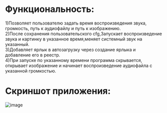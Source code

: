 # Функциональность:
1)Позволяет пользователю задать время воспроизведения звука, громкость, путь к аудиофайлу и путь к изображению.  
2)После сохранения пользовательского cfg,Запускает воспроизведение звука и картинку в указанное время,меняет системный звук на указанный.  
3)Добавляет ярлык в автозагрузку через создание ярлыка и добавление его в реестр.  
4)При запуске по указанному времени программа скрывается, открывает изображение и начинает воспроизведение аудиофайла с указанной громкостью.

# Скриншот приложения:
![image](https://github.com/OneVan4/WindowsSystemPlayer/assets/113106342/67ecee54-3f84-41ac-806d-bed19e2dcdc5)
